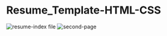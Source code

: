# Resume_Template-HTML-CSS
![resume-index file](https://user-images.githubusercontent.com/29749955/186591790-f4b838e7-81a1-4676-b8fb-0e552d3c97b4.PNG)
![second-page](https://user-images.githubusercontent.com/29749955/186591804-623c44eb-a3c1-444a-a193-74662d290ff4.PNG)
